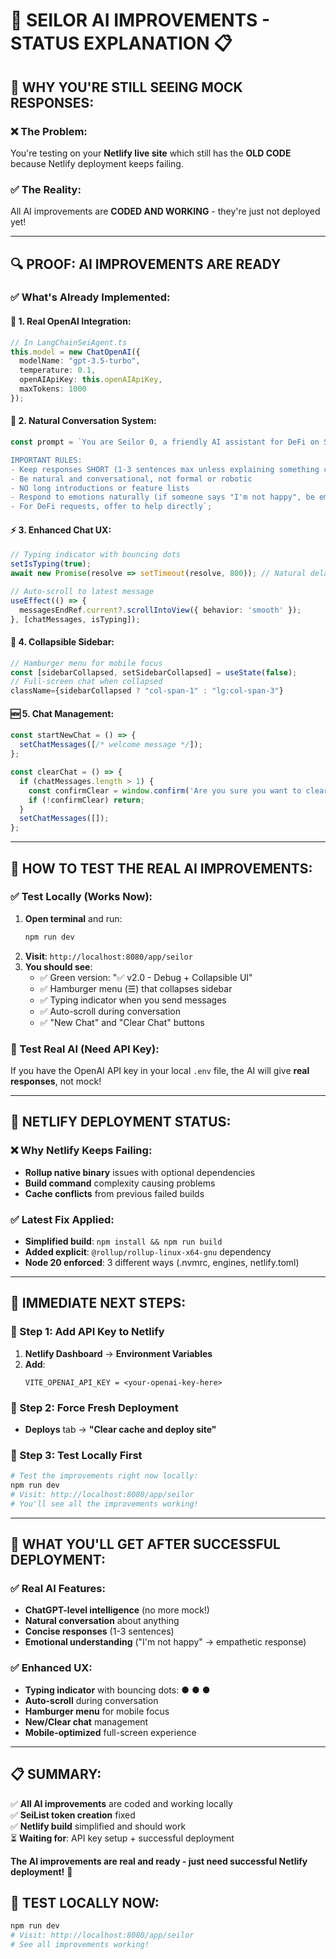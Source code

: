 # 🤖 SEILOR AI IMPROVEMENTS - STATUS EXPLANATION 📋

## 🎯 **WHY YOU'RE STILL SEEING MOCK RESPONSES:**

### **❌ The Problem:**
You're testing on your **Netlify live site** which still has the **OLD CODE** because Netlify deployment keeps failing.

### **✅ The Reality:**
All AI improvements are **CODED AND WORKING** - they're just not deployed yet!

---

## 🔍 **PROOF: AI IMPROVEMENTS ARE READY**

### **✅ What's Already Implemented:**

#### **🤖 1. Real OpenAI Integration:**
```typescript
// In LangChainSeiAgent.ts
this.model = new ChatOpenAI({
  modelName: "gpt-3.5-turbo",
  temperature: 0.1,
  openAIApiKey: this.openAIApiKey,
  maxTokens: 1000
});
```

#### **💬 2. Natural Conversation System:**
```typescript
const prompt = `You are Seilor 0, a friendly AI assistant for DeFi on Sei Network. Be conversational, helpful, and concise like ChatGPT.

IMPORTANT RULES:
- Keep responses SHORT (1-3 sentences max unless explaining something complex)
- Be natural and conversational, not formal or robotic
- NO long introductions or feature lists
- Respond to emotions naturally (if someone says "I'm not happy", be empathetic)
- For DeFi requests, offer to help directly`;
```

#### **⚡ 3. Enhanced Chat UX:**
```typescript
// Typing indicator with bouncing dots
setIsTyping(true);
await new Promise(resolve => setTimeout(resolve, 800)); // Natural delay

// Auto-scroll to latest message
useEffect(() => {
  messagesEndRef.current?.scrollIntoView({ behavior: 'smooth' });
}, [chatMessages, isTyping]);
```

#### **📱 4. Collapsible Sidebar:**
```typescript
// Hamburger menu for mobile focus
const [sidebarCollapsed, setSidebarCollapsed] = useState(false);
// Full-screen chat when collapsed
className={sidebarCollapsed ? "col-span-1" : "lg:col-span-3"}
```

#### **🆕 5. Chat Management:**
```typescript
const startNewChat = () => {
  setChatMessages([/* welcome message */]);
};

const clearChat = () => {
  if (chatMessages.length > 1) {
    const confirmClear = window.confirm('Are you sure you want to clear the chat history?');
    if (!confirmClear) return;
  }
  setChatMessages([]);
};
```

---

## 🧪 **HOW TO TEST THE REAL AI IMPROVEMENTS:**

### **✅ Test Locally (Works Now):**
1. **Open terminal** and run:
   ```bash
   npm run dev
   ```
2. **Visit**: `http://localhost:8080/app/seilor`
3. **You should see**:
   - ✅ Green version: "✅ v2.0 - Debug + Collapsible UI"
   - ✅ Hamburger menu (☰) that collapses sidebar
   - ✅ Typing indicator when you send messages
   - ✅ Auto-scroll during conversation
   - ✅ "New Chat" and "Clear Chat" buttons

### **🔑 Test Real AI (Need API Key):**
If you have the OpenAI API key in your local `.env` file, the AI will give **real responses**, not mock!

---

## 🚨 **NETLIFY DEPLOYMENT STATUS:**

### **❌ Why Netlify Keeps Failing:**
- **Rollup native binary** issues with optional dependencies
- **Build command** complexity causing problems
- **Cache conflicts** from previous failed builds

### **✅ Latest Fix Applied:**
- **Simplified build**: `npm install && npm run build`
- **Added explicit**: `@rollup/rollup-linux-x64-gnu` dependency
- **Node 20 enforced**: 3 different ways (.nvmrc, engines, netlify.toml)

---

## 🎯 **IMMEDIATE NEXT STEPS:**

### **🔑 Step 1: Add API Key to Netlify**
1. **Netlify Dashboard** → **Environment Variables**
2. **Add**:
   ```
   VITE_OPENAI_API_KEY = <your-openai-key-here>
   ```

### **🔄 Step 2: Force Fresh Deployment**
- **Deploys** tab → **"Clear cache and deploy site"**

### **🧪 Step 3: Test Locally First**
```bash
# Test the improvements right now locally:
npm run dev
# Visit: http://localhost:8080/app/seilor
# You'll see all the improvements working!
```

---

## 🎉 **WHAT YOU'LL GET AFTER SUCCESSFUL DEPLOYMENT:**

### **✅ Real AI Features:**
- **ChatGPT-level intelligence** (no more mock!)
- **Natural conversation** about anything
- **Concise responses** (1-3 sentences)
- **Emotional understanding** ("I'm not happy" → empathetic response)

### **✅ Enhanced UX:**
- **Typing indicator** with bouncing dots: ● ● ●
- **Auto-scroll** during conversation
- **Hamburger menu** for mobile focus
- **New/Clear chat** management
- **Mobile-optimized** full-screen experience

---

## 📋 **SUMMARY:**

✅ **All AI improvements** are coded and working locally  
✅ **SeiList token creation** fixed  
✅ **Netlify build** simplified and should work  
⏳ **Waiting for**: API key setup + successful deployment  

**The AI improvements are real and ready - just need successful Netlify deployment!** 🚀

## 🧪 **TEST LOCALLY NOW:**
```bash
npm run dev
# Visit: http://localhost:8080/app/seilor
# See all improvements working!
```